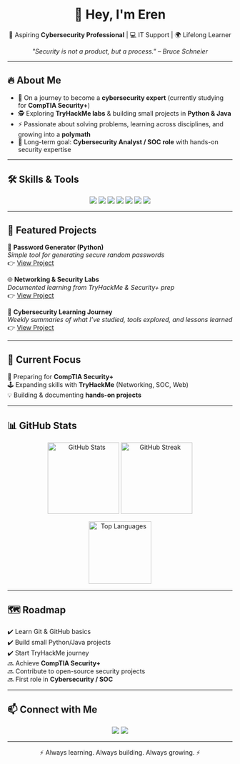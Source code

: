 <h1 align="center">👋 Hey, I'm Eren</h1>

<p align="center">
  🚀 Aspiring <b>Cybersecurity Professional</b> | 💻 IT Support | 🌍 Lifelong Learner  
</p>

<p align="center">
  <i>"Security is not a product, but a process." – Bruce Schneier</i>
</p>

---

## 🔥 About Me  
- 🌱 On a journey to become a **cybersecurity expert** (currently studying for **CompTIA Security+**)  
- 🕵️ Exploring **TryHackMe labs** & building small projects in **Python & Java**  
- ⚡ Passionate about solving problems, learning across disciplines, and growing into a **polymath**  
- 🎯 Long-term goal: **Cybersecurity Analyst / SOC role** with hands-on security expertise  

---

## 🛠️ Skills & Tools  
<p align="center">
  <img src="https://img.shields.io/badge/Java-Intermediate-blue?logo=java&logoColor=white" />
  <img src="https://img.shields.io/badge/Python-Transferable from JAVA-yellow?logo=python&logoColor=white" />
  <img src="https://img.shields.io/badge/JavaScript-Beginner-green?logo=python&logoColor=white" />
  <img src="https://img.shields.io/badge/Linux-Explorer-orange?logo=linux&logoColor=white" />
  <img src="https://img.shields.io/badge/TryHackMe-Labs-red?logo=tryhackme&logoColor=white" />
  <img src="https://img.shields.io/badge/Wireshark-Basics-lightblue?logo=wireshark&logoColor=white" />
  <img src="https://img.shields.io/badge/GitHub-Active-black?logo=github&logoColor=white" />
</p>

---

## 📂 Featured Projects  
🔐 **Password Generator (Python)**  
*Simple tool for generating secure random passwords*  
👉 [View Project](https://github.com/your-username/password-generator)  

🌐 **Networking & Security Labs**  
*Documented learning from TryHackMe & Security+ prep*  
👉 [View Project](https://github.com/your-username/networking-security-labs)  

📑 **Cybersecurity Learning Journey**  
*Weekly summaries of what I’ve studied, tools explored, and lessons learned*  
👉 [View Project](https://github.com/your-username/cybersecurity-learning-journey)  

---

## 🎯 Current Focus  
📖 Preparing for **CompTIA Security+**  
🕹️ Expanding skills with **TryHackMe** (Networking, SOC, Web)  
💡 Building & documenting **hands-on projects**  

---

## 📊 GitHub Stats  
<p align="center">
  <img src="https://github-readme-stats.vercel.app/api?username=your-username&show_icons=true&theme=radical" alt="GitHub Stats" height="160"/>
  <img src="https://github-readme-streak-stats.herokuapp.com/?user=your-username&theme=radical" alt="GitHub Streak" height="160"/>
</p>

<p align="center">
  <img src="https://github-readme-stats.vercel.app/api/top-langs/?username=your-username&layout=compact&theme=radical" alt="Top Languages" height="140"/>
</p>

---

## 🗺️ Roadmap  
✔️ Learn Git & GitHub basics  
✔️ Build small Python/Java projects  
✔️ Start TryHackMe journey  
🔜 Achieve **CompTIA Security+**  
🔜 Contribute to open-source security projects  
🔜 First role in **Cybersecurity / SOC**  

---

## 📫 Connect with Me  
<p align="center">
  <a href="https://www.linkedin.com/in/your-linkedin-url"><img src="https://img.shields.io/badge/LinkedIn-blue?logo=linkedin&logoColor=white"/></a>
  <a href="mailto:your-email@example.com"><img src="https://img.shields.io/badge/Email-grey?logo=gmail&logoColor=white"/></a>
</p>

---

<p align="center">⚡ Always learning. Always building. Always growing. ⚡</p>
